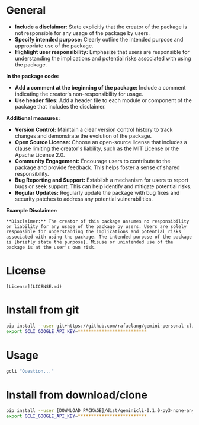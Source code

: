 # General

* **Include a disclaimer:** State explicitly that the creator of the package is not responsible for any usage of the package by users.
* **Specify intended purpose:** Clearly outline the intended purpose and appropriate use of the package.
* **Highlight user responsibility:** Emphasize that users are responsible for understanding the implications and potential risks associated with using the package.

**In the package code:**

* **Add a comment at the beginning of the package:** Include a comment indicating the creator's non-responsibility for usage.
* **Use header files:** Add a header file to each module or component of the package that includes the disclaimer.

**Additional measures:**

* **Version Control:** Maintain a clear version control history to track changes and demonstrate the evolution of the package.
* **Open Source License:** Choose an open-source license that includes a clause limiting the creator's liability, such as the MIT License or the Apache License 2.0.
* **Community Engagement:** Encourage users to contribute to the package and provide feedback. This helps foster a sense of shared responsibility.
* **Bug Reporting and Support:** Establish a mechanism for users to report bugs or seek support. This can help identify and mitigate potential risks.
* **Regular Updates:** Regularly update the package with bug fixes and security patches to address any potential vulnerabilities.

**Example Disclaimer:**

```
**Disclaimer:** The creator of this package assumes no responsibility or liability for any usage of the package by users. Users are solely responsible for understanding the implications and potential risks associated with using the package. The intended purpose of the package is [briefly state the purpose]. Misuse or unintended use of the package is at the user's own risk.
```

# License

```
[License](LICENSE.md)
```

# Install from git
```sh
pip install --user git+https://github.com/rafaelang/gemini-personal-cli.git;
export GCLI_GOOGLE_API_KEY=**************************
```


# Usage

```sh
gcli "Question..."
```


# Install from download/clone

```sh
pip install --user [DOWNLOAD PACKAGE]/dist/geminicli-0.1.0-py3-none-any.whl
export GCLI_GOOGLE_API_KEY=**************************
```


